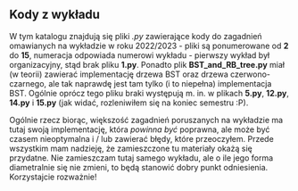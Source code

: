 ## Kody z wykładu
W tym katalogu znajdują się pliki *.py* zawierające kody do zagadnień omawianych na wykładzie w roku 2022/2023 - pliki są ponumerowane od **2** do **15**, numeracja odpowiada numerowi wykładu - pierwszy wykład był organizacyjny, stąd brak pliku **1.py**. Ponadto plik **BST_and_RB_tree.py** miał (w teorii) zawierać implementację drzewa BST oraz drzewa czerwono-czarnego, ale tak naprawdę jest tam tylko (i to niepełna) implementacja BST. Ogólnie oprócz tego pliku braki występują m. in. w plikach **5.py**, **12.py**, **14.py** i **15.py** (jak widać, rozleniwiłem się na koniec semestru :P). 

Ogólnie rzecz biorąc, większość zagadnień poruszanych na wykładzie ma tutaj swoją implementację, która *powinna być* poprawna, ale może być czasem nieoptymalna i / lub zawierać błędy, które przeoczyłem. Przede wszystkim mam nadzieję, że zamieszczone tu materiały okażą się przydatne. Nie zamieszczam tutaj samego wykładu, ale o ile jego forma diametralnie się nie zmieni, to będą stanowić dobry punkt odniesienia. Korzystajcie rozważnie!

